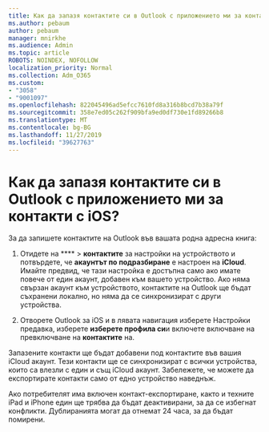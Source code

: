 ```yaml
---
title: Как да запазя контактите си в Outlook с приложението ми за контакти с iOS?
ms.author: pebaum
author: pebaum
manager: mnirkhe
ms.audience: Admin
ms.topic: article
ROBOTS: NOINDEX, NOFOLLOW
localization_priority: Normal
ms.collection: Adm_O365
ms.custom:
- "3058"
- "9001097"
ms.openlocfilehash: 822045496ad5efcc7610fd8a316b8bcd7b38a79f
ms.sourcegitcommit: 358e7ed05c262f909bfa9ed0df730e1fd89266b8
ms.translationtype: MT
ms.contentlocale: bg-BG
ms.lasthandoff: 11/27/2019
ms.locfileid: "39627763"
---
```

# <a name="how-do-i-save-my-outlook-contacts-to-my-ios-contacts-app"></a>Как да запазя контактите си в Outlook с приложението ми за контакти с iOS?

За да запишете контактите на Outlook във вашата родна адресна книга:
 
1. Отидете на **** > **контактите** за настройки на устройството и потвърдете, че **акаунтът по подразбиране** е настроен на **iCloud**. Имайте предвид, че тази настройка е достъпна само ако имате повече от един акаунт, добавен към вашето устройство. Ако няма свързан акаунт към устройството, контактите на Outlook ще бъдат съхранени локално, но няма да се синхронизират с други устройства.
 
2. Отворете Outlook за iOS и в лявата навигация изберете Настройки предавка, изберете **изберете профила си**и включете включване на превключване на **контактите** на.
 
Запазените контакти ще бъдат добавени под контактите във вашия iCloud акаунт. Тези контакти ще се синхронизират с всички устройства, които са влезли с един и същ iCloud акаунт. Забележете, че можете да експортирате контакти само от едно устройство наведнъж.
 
Ако потребителят има включен контакт-експортиране, както и техните iPad и iPhone един ще трябва да бъдат деактивирани, за да се избегнат конфликти. Дублиранията могат да отнемат 24 часа, за да бъдат помирени.